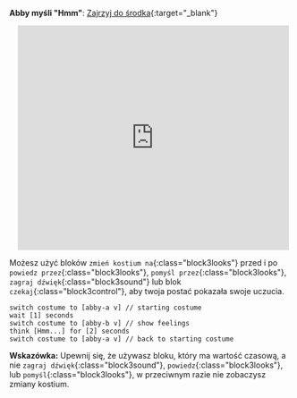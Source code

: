 **Abby myśli "Hmm"**: [Zajrzyj do środka](https://scratch.mit.edu/projects/498767227/editor){:target="_blank"}
<div class="scratch-preview" style="margin-left: 15px;">
  <iframe allowtransparency="true" width="485" height="402" src="https://scratch.mit.edu/projects/embed/498767227/?autostart=false" frameborder="0"></iframe>
</div>

Możesz użyć bloków `zmień kostium na`{:class="block3looks"} przed i po `powiedz przez`{:class="block3looks"}, `pomyśl przez`{:class="block3looks"}, `zagraj dźwięk`{:class="block3sound"} lub blok `czekaj`{:class="block3control"}, aby twoja postać pokazała swoje uczucia.

```blocks3
switch costume to [abby-a v] // starting costume
wait [1] seconds
switch costume to [abby-b v] // show feelings
think [Hmm...] for [2] seconds
switch costume to [abby-a v] // back to starting costume
```

**Wskazówka:** Upewnij się, że używasz bloku, który ma wartość czasową, a nie `zagraj dźwięk`{:class="block3sound"}, `powiedz`{:class="block3looks"}, lub `pomyśl`{:class="block3looks"}, w przeciwnym razie nie zobaczysz zmiany kostium.



